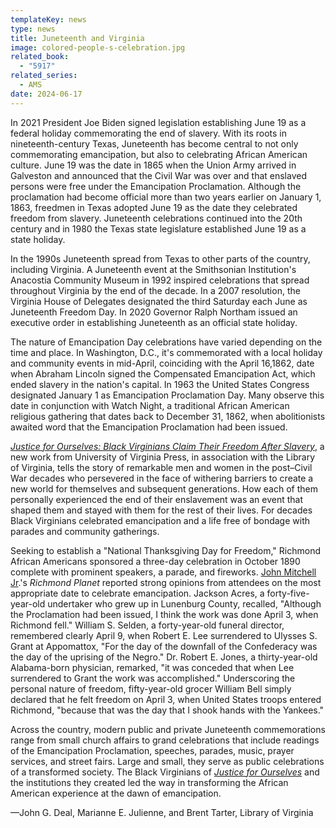 ```yaml
---
templateKey: news
type: news
title: Juneteenth and Virginia
image: colored-people-s-celebration.jpg
related_book:
  - "5917"
related_series:
  - AMS
date: 2024-06-17
---
```

In 2021 President Joe Biden signed legislation establishing June 19 as a federal holiday commemorating the end of slavery. With its roots in nineteenth-century Texas, Juneteenth has become central to not only commemorating emancipation, but also to celebrating African American culture. June 19 was the date in 1865 when the Union Army arrived in Galveston and announced that the Civil War was over and that enslaved persons were free under the Emancipation Proclamation. Although the proclamation had become official more than two years earlier on January 1, 1863, freedmen in Texas adopted June 19 as the date they celebrated freedom from slavery. Juneteenth celebrations continued into the 20th century and in 1980 the Texas state legislature established June 19 as a state holiday.

In the 1990s Juneteenth spread from Texas to other parts of the country, including Virginia. A Juneteenth event at the Smithsonian Institution's Anacostia Community Museum in 1992 inspired celebrations that spread throughout Virginia  by the end of the decade. In a 2007 resolution, the Virginia House of Delegates designated the third Saturday each June as Juneteenth Freedom Day. In 2020 Governor Ralph Northam issued an executive order in establishing Juneteenth as an official state holiday. 

The nature of Emancipation Day celebrations have varied depending on the time and place. In Washington, D.C., it's commemorated with a local holiday and community events in mid-April, coinciding with the April 16,1862, date when Abraham Lincoln signed the Compensated Emancipation Act, which ended slavery in the nation's capital. In 1963 the United States Congress designated January 1 as Emancipation Proclamation Day. Many observe this date in conjunction with Watch Night, a traditional African American religious gathering that dates back to December 31, 1862, when abolitionists awaited word that the Emancipation Proclamation had been issued. 

*[Justice for Ourselves: Black Virginians Claim Their Freedom After Slavery](https://upress.virginia.edu/title/5917/)*, a new work from University of Virginia Press, in association with the Library of Virginia, tells the story of remarkable men and women in the post–Civil War decades who persevered in the face of withering barriers to create a new world for themselves and subsequent generations. How each of them personally experienced the end of their enslavement was  an event that shaped them and stayed with them for the rest of their lives. For decades Black Virginians celebrated emancipation and a life free of bondage with parades and community gatherings.

Seeking to establish a "National Thanksgiving Day for Freedom," Richmond African Americans sponsored a three-day celebration in October 1890 complete with prominent speakers, a parade, and fireworks. [John Mitchell Jr](https://upress.virginia.edu/title/3219/).'s *Richmond Planet* reported strong opinions from attendees on the most appropriate date to celebrate emancipation. Jackson Acres, a forty-five-year-old undertaker who grew up in Lunenburg County, recalled, "Although the Proclamation had been issued, I think the work was done April 3, when Richmond fell." William S. Selden, a forty-year-old funeral director, remembered clearly April 9, when Robert E. Lee surrendered to Ulysses S. Grant at Appomattox, "For the day of the downfall of the Confederacy was the day of the uprising of the Negro." Dr. Robert E. Jones, a thirty-year-old Alabama-born physician, remarked, "it was conceded that when Lee surrendered to Grant the work was accomplished." Underscoring the personal nature of freedom, fifty-year-old grocer William Bell simply declared that he felt freedom on April 3, when United States troops entered Richmond, "because that was the day that I shook hands with the Yankees."

Across the country, modern public and private Juneteenth commemorations range from small church affairs to grand celebrations that include readings of the Emancipation Proclamation, speeches, parades, music, prayer services, and street fairs. Large and small, they serve as public celebrations of a transformed society. The Black Virginians of *[Justice for Ourselves](https://upress.virginia.edu/title/5917/)* and the institutions they created led the way in transforming the African American experience at the dawn of emancipation.

—John G. Deal, Marianne E. Julienne, and Brent Tarter, Library of Virginia